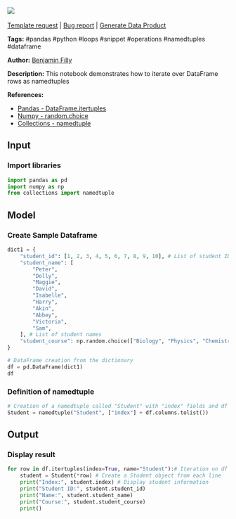 <a href="https://app.naas.ai/user-redirect/naas/downloader?url=https://raw.githubusercontent.com/jupyter-naas/awesome-notebooks/master/Pandas/Pandas_Iterate_over_DataFrame_rows_as_namedtuples.ipynb" target="_parent"><img src="https://naasai-public.s3.eu-west-3.amazonaws.com/open_in_naas.svg"/></a><br><br><a href="https://github.com/jupyter-naas/awesome-notebooks/issues/new?assignees=&labels=&template=template-request.md&title=Tool+-+Action+of+the+notebook+">Template request</a> | <a href="https://github.com/jupyter-naas/awesome-notebooks/issues/new?assignees=&labels=bug&template=bug_report.md&title=Pandas+-+Iterate+over+DataFrame+rows+as+namedtuples:+Error+short+description">Bug report</a> | <a href="https://app.naas.ai/user-redirect/naas/downloader?url=https://raw.githubusercontent.com/jupyter-naas/awesome-notebooks/master/Naas/Naas_Start_data_product.ipynb" target="_parent">Generate Data Product</a>

**Tags:** #pandas #python #loops #snippet #operations #namedtuples #dataframe

**Author:** [Benjamin Filly](https://www.linkedin.com/in/benjamin-filly-05427727a/)

**Description:** This notebook demonstrates how to iterate over DataFrame rows as namedtuples

**References:**
- [Pandas - DataFrame.itertuples](https://pandas.pydata.org/docs/reference/api/pandas.DataFrame.itertuples.html)
- [Numpy - random.choice](https://numpy.org/doc/stable/reference/random/generated/numpy.random.choice.html)
- [Collections - namedtuple](https://www.geeksforgeeks.org/namedtuple-in-python/)

## Input

### Import libraries


```python
import pandas as pd
import numpy as np
from collections import namedtuple
```

## Model

### Create Sample Dataframe 


```python
dict1 = {
    "student_id": [1, 2, 3, 4, 5, 6, 7, 8, 9, 10], # List of student IDs
    "student_name": [
        "Peter",
        "Dolly",
        "Maggie",
        "David",
        "Isabelle",
        "Harry",
        "Akin",
        "Abbey",
        "Victoria",
        "Sam",
    ], # List of student names
    "student_course": np.random.choice(["Biology", "Physics", "Chemistry"], size=10), # List of random courses for each student
}

# DataFrame creation from the dictionary
df = pd.DataFrame(dict1)
df
```

### Definition of namedtuple


```python
# Creation of a namedtuple called "Student" with "index" fields and df DataFrame columns
Student = namedtuple("Student", ["index"] + df.columns.tolist())
```

## Output

### Display result


```python
for row in df.itertuples(index=True, name="Student"):# Iteration on df DataFrame rows using itertuples
    student = Student(*row) # Create a Student object from each line
    print("Index:", student.index) # Display student information
    print("Student ID:", student.student_id)
    print("Name:", student.student_name)
    print("Course:", student.student_course)
    print()
```


```python

```

